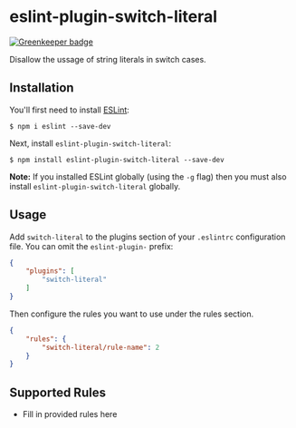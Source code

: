 # eslint-plugin-switch-literal

[![Greenkeeper badge](https://badges.greenkeeper.io/captbaritone/eslint-plugin-switch-literal.svg)](https://greenkeeper.io/)

Disallow the ussage of string literals in switch cases.

## Installation

You'll first need to install [ESLint](http://eslint.org):

```
$ npm i eslint --save-dev
```

Next, install `eslint-plugin-switch-literal`:

```
$ npm install eslint-plugin-switch-literal --save-dev
```

**Note:** If you installed ESLint globally (using the `-g` flag) then you must also install `eslint-plugin-switch-literal` globally.

## Usage

Add `switch-literal` to the plugins section of your `.eslintrc` configuration file. You can omit the `eslint-plugin-` prefix:

```json
{
    "plugins": [
        "switch-literal"
    ]
}
```


Then configure the rules you want to use under the rules section.

```json
{
    "rules": {
        "switch-literal/rule-name": 2
    }
}
```

## Supported Rules

* Fill in provided rules here





